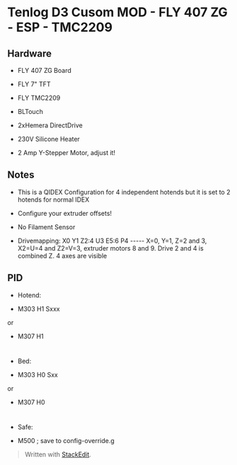 ﻿
# Tenlog D3 Cusom MOD - FLY 407 ZG - ESP - TMC2209

## Hardware

* FLY 407 ZG Board

* FLY 7" TFT

* FLY TMC2209

* BLTouch 

* 2xHemera DirectDrive
*  230V Silicone Heater
* 2 Amp Y-Stepper Motor, adjust it! 

## Notes

* This is a QIDEX Configuration for 4 independent hotends but it is set to 2 hotends for normal IDEX
* Configure your extruder offsets! 

* No Filament Sensor

* Drivemapping: X0 Y1 Z2:4 U3 E5:6 P4  ----- X=0, Y=1, Z=2 and 3, X2=U=4 and Z2=V=3, extruder motors 8 and 9. Drive 2 and 4 is combined Z. 4 axes are visible

## PID

- Hotend:

* M303 H1 Sxxx

or

* M307 H1

#

- Bed:

* M303 H0 Sxx

or

* M307 H0

#

- Safe:

* M500                   ; save to config-override.g

> Written with [StackEdit](https://stackedit.io/).
